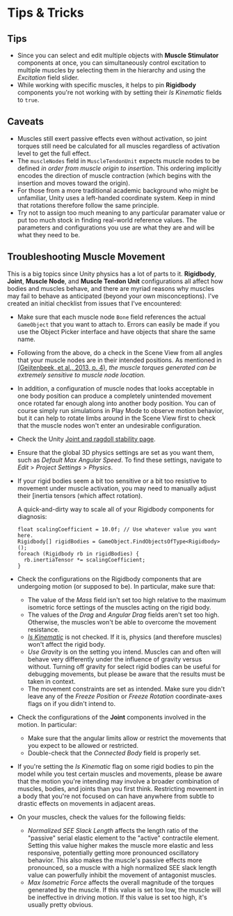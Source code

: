 # Tips & Tricks

## Tips

- Since you can select and edit multiple objects with **Muscle Stimulator** components at once, you can simultaneously control excitation to multiple muscles by selecting them in the hierarchy and using the *Excitation* field slider.
- While working with specific muscles, it helps to pin **Rigidbody** components you're not working with by setting their *Is Kinematic* fields to `true`.

## Caveats

- Muscles still exert passive effects even without activation, so joint torques still need be calculated for all muscles regardless of activation level to get the full effect.
- The `muscleNodes` field in `MuscleTendonUnit` expects muscle nodes to be defined *in order from muscle origin to insertion*. This ordering implicitly encodes the direction of muscle contraction (which begins with the insertion and moves toward the origin).
- For those from a more traditional academic background who might be unfamiliar, Unity uses a left-handed coordinate system. Keep in mind that rotations therefore follow the same principle.
- Try not to assign too much meaning to any particular paramater value or put too much stock in finding real-world reference values. The parameters and configurations you use are what they are and will be what they need to be.

## Troubleshooting Muscle Movement

This is a big topics since Unity physics has a lot of parts to it. **Rigidbody**, **Joint**,  **Muscle Node**, and **Muscle Tendon Unit** configurations all affect how bodies and muscles behave, and there are myriad reasons why muscles may fail to behave as anticipated (beyond your own misconceptions). I've created an initial checklist from issues that I've encountered:

- Make sure that each muscle node `Bone` field references the actual `GameObject` that you want to attach to. Errors can easily be made if you use the Object Picker interface and have objects that share the same name.

- Following from the above, do a check in the Scene View from all angles that your muscle nodes are in their intended positions. As mentioned in [(Geijtenbeek, et al., 2013, p. 4)](/10-bibliography.md), *the muscle torques generated can be extremely sensitive to muscle node location.*

- In addition, a configuration of muscle nodes that looks acceptable in one body position can produce a completely unintended movement once rotated far enough along into another body position. You can of course simply run simulations in Play Mode to observe motion behavior, but it can help to rotate limbs around in the Scene View first to check that the muscle nodes won't enter an undesirable configuration.

- Check the Unity [Joint and ragdoll stability page](https://docs.unity3d.com/Manual/RagdollStability.html).

- Ensure that the global 3D physics settings are set as you want them, such as *Default Max Angular Speed*. To find these settings, navigate to *Edit* > *Project Settings* > *Physics*.

- If your rigid bodies seem a bit too sensitive or a bit too resistive to movement under muscle activation, you may need to manually adjust their [inertia tensors (which affect rotation).
  
  A quick-and-dirty way to scale all of your Rigidbody components for diagnosis:
  
  ```
  float scalingCoefficient = 10.0f; // Use whatever value you want here.
  Rigidbody[] rigidBodies = GameObject.FindObjectsOfType<Rigidbody>();
  foreach (Rigidbody rb in rigidBodies) {
    rb.inertiaTensor *= scalingCoefficient;
  }
  ```
  
- Check the configurations on the Rigidbody components that are undergoing motion (or supposed to be). In particular, make sure that:
  - The value of the *Mass* field isn't set too high relative to the maximum isometric force settings of the muscles acting on the rigid body.
  - The values of the *Drag* and *Angular Drag* fields aren't set too high. Otherwise, the muscles won't be able to overcome the movement resistance.
  - [*Is Kinematic*](https://docs.unity3d.com/ScriptReference/Rigidbody-isKinematic.html) is not checked. If it is, physics (and therefore muscles) won't affect the rigid body.
  - *Use Gravity* is on the setting you intend. Muscles can and often will behave very differently under the influence of gravity versus without. Turning off gravity for select rigid bodies can be useful for debugging movements, but please be aware that the results must be taken in context.
  - The movement constraints are set as intended. Make sure you didn't leave any of the *Freeze Position* or *Freeze Rotation* coordinate-axes flags on if you didn't intend to.
  
- Check the configurations of the **Joint** components involved in the motion. In particular:
  - Make sure that the angular limits allow or restrict the movements that you expect to be allowed or restricted.
  - Double-check that the *Connected Body* field is properly set.
  
- If you're setting the *Is Kinematic* flag on some rigid bodies to pin the model while you test certain muscles and movements, please be aware that the motion you're intending may involve a broader combination of muscles, bodies, and joints than you first think. Restricting movement in a body that you're not focused on can have anywhere from subtle to drastic effects on movements in adjacent areas.

- On your muscles, check the values for the following fields:
  - *Normalized SEE Slack Length* affects the length ratio of the "passive" serial elastic element to the "active" contractile element. Setting this value higher makes the muscle more elastic and less responsive, potentially getting more pronounced oscillatory behavior. This also makes the muscle's passive effects more pronounced, so a muscle with a high normalized SEE slack length value can powerfully inhibit the movement of antagonist muscles.
  - *Max Isometric Force* affects the overall magnitude of the torques generated by the muscle. If this value is set too low, the muscle will be ineffective in driving motion. If this value is set too high, it's usually pretty obvious.
